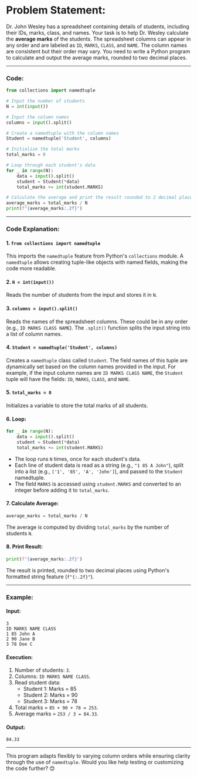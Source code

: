 # Problem Statement:
Dr. John Wesley has a spreadsheet containing details of students, including their IDs, marks, class, and names. Your task is to help Dr. Wesley calculate the **average marks** of the students. The spreadsheet columns can appear in any order and are labeled as `ID`, `MARKS`, `CLASS`, and `NAME`. The column names are consistent but their order may vary. You need to write a Python program to calculate and output the average marks, rounded to two decimal places.

---

### Code:

```python
from collections import namedtuple

# Input the number of students
N = int(input())

# Input the column names
columns = input().split()

# Create a namedtuple with the column names
Student = namedtuple('Student', columns)

# Initialize the total marks
total_marks = 0

# Loop through each student's data
for _ in range(N):
    data = input().split()
    student = Student(*data)
    total_marks += int(student.MARKS)

# Calculate the average and print the result rounded to 2 decimal places
average_marks = total_marks / N
print(f"{average_marks:.2f}")
```

---

### Code Explanation:

#### **1. `from collections import namedtuple`**
This imports the `namedtuple` feature from Python's `collections` module. A `namedtuple` allows creating tuple-like objects with named fields, making the code more readable.

#### **2. `N = int(input())`**
Reads the number of students from the input and stores it in `N`.

#### **3. `columns = input().split()`**
Reads the names of the spreadsheet columns. These could be in any order (e.g., `ID MARKS CLASS NAME`). The `.split()` function splits the input string into a list of column names.

#### **4. `Student = namedtuple('Student', columns)`**
Creates a `namedtuple` class called `Student`. The field names of this tuple are dynamically set based on the column names provided in the input. For example, if the input column names are `ID MARKS CLASS NAME`, the `Student` tuple will have the fields: `ID`, `MARKS`, `CLASS`, and `NAME`.

#### **5. `total_marks = 0`**
Initializes a variable to store the total marks of all students.

#### **6. Loop:**
```python
for _ in range(N):
    data = input().split()
    student = Student(*data)
    total_marks += int(student.MARKS)
```
- The loop runs `N` times, once for each student's data.
- Each line of student data is read as a string (e.g., `"1 85 A John"`), split into a list (e.g., `['1', '85', 'A', 'John']`), and passed to the `Student` namedtuple.
- The field `MARKS` is accessed using `student.MARKS` and converted to an integer before adding it to `total_marks`.

#### **7. Calculate Average:**
```python
average_marks = total_marks / N
```
The average is computed by dividing `total_marks` by the number of students `N`.

#### **8. Print Result:**
```python
print(f"{average_marks:.2f}")
```
The result is printed, rounded to two decimal places using Python's formatted string feature (`f"{:.2f}"`).

---

### Example:

#### Input:
```
3
ID MARKS NAME CLASS
1 85 John A
2 90 Jane B
3 78 Doe C
```

#### Execution:
1. Number of students: `3`.
2. Columns: `ID MARKS NAME CLASS`.
3. Read student data:
   - Student 1: Marks = 85
   - Student 2: Marks = 90
   - Student 3: Marks = 78
4. Total marks = `85 + 90 + 78 = 253`.
5. Average marks = `253 / 3 = 84.33`.

#### Output:
```
84.33
```

---

This program adapts flexibly to varying column orders while ensuring clarity through the use of `namedtuple`. Would you like help testing or customizing the code further? 😊

